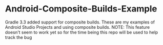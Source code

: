 # Android-Composite-Builds-Example
Gradle 3.3 added support for composite builds. These are my examples of Android Studio Projects and using composite builds. NOTE: This feature doesn't seem to work yet so for the time being this repo will be used to help track the bug  
